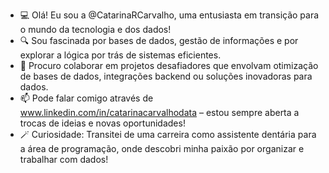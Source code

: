 - 💻 Olá! Eu sou a @CatarinaRCarvalho, uma entusiasta em transição para o mundo da tecnologia e dos dados!
- 🔍 Sou fascinada por bases de dados, gestão de informações e por explorar a lógica por trás de sistemas eficientes.
- 🤝 Procuro colaborar em projetos desafiadores que envolvam otimização de bases de dados, integrações backend ou soluções inovadoras para dados.
- 📫 Pode falar comigo através de www.linkedin.com/in/catarinacarvalhodata – estou sempre aberta a trocas de ideias e novas oportunidades!
- 🪄 Curiosidade: Transitei de uma carreira como assistente dentária para a área de programação, onde descobri minha paixão por organizar e trabalhar com dados!


